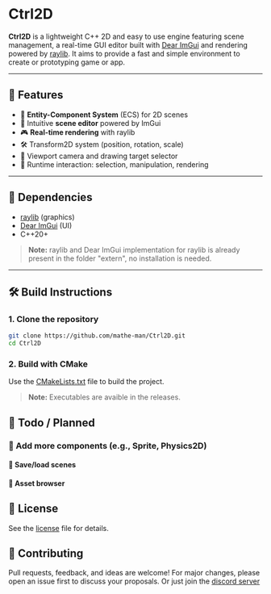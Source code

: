 # Ctrl2D

**Ctrl2D** is a lightweight C++ 2D and easy to use engine featuring scene management, a real-time GUI editor built with [Dear ImGui](https://github.com/ocornut/imgui) and rendering powered by [raylib](https://www.raylib.com/).
It aims to provide a fast and simple environment to create or prototyping game or app.

---

## 🚀 Features

- 🧱 **Entity-Component System** (ECS) for 2D scenes
- 🧭 Intuitive **scene editor** powered by ImGui
- 🎮 **Real-time rendering** with raylib
- 🛠️ Transform2D system (position, rotation, scale)
- 🎨 Viewport camera and drawing target selector
- 🔄 Runtime interaction: selection, manipulation, rendering

---


## 🧩 Dependencies

- [raylib](https://github.com/raysan5/raylib) (graphics)
- [Dear ImGui](https://github.com/ocornut/imgui) (UI)
- C++20+
> **Note:** raylib and Dear ImGui implementation for raylib is already present in the folder "extern", no installation is needed.

---

## 🛠️ Build Instructions

### 1. Clone the repository
```bash
git clone https://github.com/mathe-man/Ctrl2D.git
cd Ctrl2D
```
### 2. Build with CMake

Use the [CMakeLists.txt](CMakeLists.txt) file to build the project.
> **Note:** Executables are avaible in the releases.



## 📌 Todo / Planned
### 🧩 Add more components (e.g., Sprite, Physics2D)

#### 💾 Save/load scenes

#### 📂 Asset browser

## 📄 License
See the [license](LICENSE) file for details.


## 🤝 Contributing
Pull requests, feedback, and ideas are welcome!
For major changes, please open an issue first to discuss your proposals.
Or just join the [discord server](https://discord.gg/HnZGnbYR)